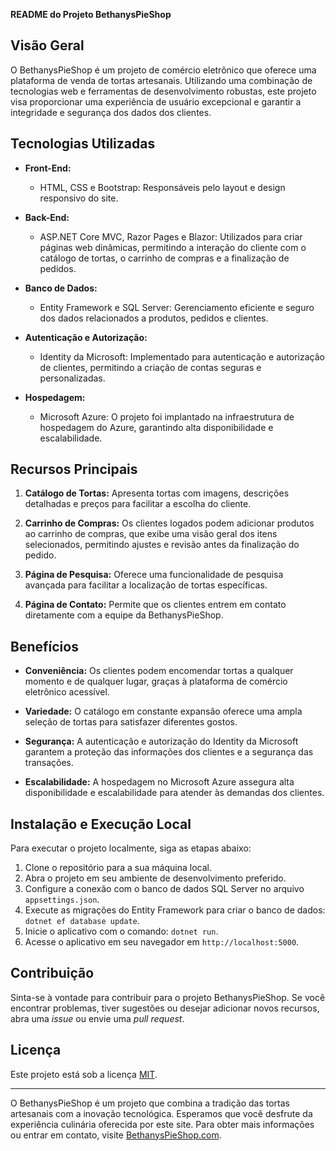 **README do Projeto BethanysPieShop**

## Visão Geral

O BethanysPieShop é um projeto de comércio eletrônico que oferece uma plataforma de venda de tortas artesanais. Utilizando uma combinação de tecnologias web e ferramentas de desenvolvimento robustas, este projeto visa proporcionar uma experiência de usuário excepcional e garantir a integridade e segurança dos dados dos clientes.

## Tecnologias Utilizadas

- **Front-End:**
  - HTML, CSS e Bootstrap: Responsáveis pelo layout e design responsivo do site.

- **Back-End:**
  - ASP.NET Core MVC, Razor Pages e Blazor: Utilizados para criar páginas web dinâmicas, permitindo a interação do cliente com o catálogo de tortas, o carrinho de compras e a finalização de pedidos.

- **Banco de Dados:**
  - Entity Framework e SQL Server: Gerenciamento eficiente e seguro dos dados relacionados a produtos, pedidos e clientes.

- **Autenticação e Autorização:**
  - Identity da Microsoft: Implementado para autenticação e autorização de clientes, permitindo a criação de contas seguras e personalizadas.

- **Hospedagem:**
  - Microsoft Azure: O projeto foi implantado na infraestrutura de hospedagem do Azure, garantindo alta disponibilidade e escalabilidade.

## Recursos Principais

1. **Catálogo de Tortas:** Apresenta tortas com imagens, descrições detalhadas e preços para facilitar a escolha do cliente.

2. **Carrinho de Compras:** Os clientes logados podem adicionar produtos ao carrinho de compras, que exibe uma visão geral dos itens selecionados, permitindo ajustes e revisão antes da finalização do pedido.

3. **Página de Pesquisa:** Oferece uma funcionalidade de pesquisa avançada para facilitar a localização de tortas específicas.

4. **Página de Contato:** Permite que os clientes entrem em contato diretamente com a equipe da BethanysPieShop.

## Benefícios

- **Conveniência:** Os clientes podem encomendar tortas a qualquer momento e de qualquer lugar, graças à plataforma de comércio eletrônico acessível.

- **Variedade:** O catálogo em constante expansão oferece uma ampla seleção de tortas para satisfazer diferentes gostos.

- **Segurança:** A autenticação e autorização do Identity da Microsoft garantem a proteção das informações dos clientes e a segurança das transações.

- **Escalabilidade:** A hospedagem no Microsoft Azure assegura alta disponibilidade e escalabilidade para atender às demandas dos clientes.

## Instalação e Execução Local

Para executar o projeto localmente, siga as etapas abaixo:

1. Clone o repositório para a sua máquina local.
2. Abra o projeto em seu ambiente de desenvolvimento preferido.
3. Configure a conexão com o banco de dados SQL Server no arquivo `appsettings.json`.
4. Execute as migrações do Entity Framework para criar o banco de dados: `dotnet ef database update`.
5. Inicie o aplicativo com o comando: `dotnet run`.
6. Acesse o aplicativo em seu navegador em `http://localhost:5000`.

## Contribuição

Sinta-se à vontade para contribuir para o projeto BethanysPieShop. Se você encontrar problemas, tiver sugestões ou desejar adicionar novos recursos, abra uma _issue_ ou envie uma _pull request_.

## Licença

Este projeto está sob a licença [MIT](LICENSE).

---

O BethanysPieShop é um projeto que combina a tradição das tortas artesanais com a inovação tecnológica. Esperamos que você desfrute da experiência culinária oferecida por este site. Para obter mais informações ou entrar em contato, visite [BethanysPieShop.com](https://www.bethanyspieshop.com).
